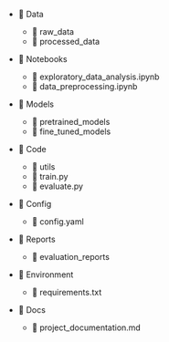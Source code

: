 - 📁 Data
  - 📁 raw_data
  - 📁 processed_data

- 📁 Notebooks
  - 📄 exploratory_data_analysis.ipynb
  - 📄 data_preprocessing.ipynb

- 📁 Models
  - 📁 pretrained_models
  - 📁 fine_tuned_models

- 📁 Code
  - 📁 utils
  - 📄 train.py
  - 📄 evaluate.py

- 📁 Config
  - 📄 config.yaml

- 📁 Reports
  - 📁 evaluation_reports

- 📁 Environment
  - 📄 requirements.txt

- 📁 Docs
  - 📄 project_documentation.md